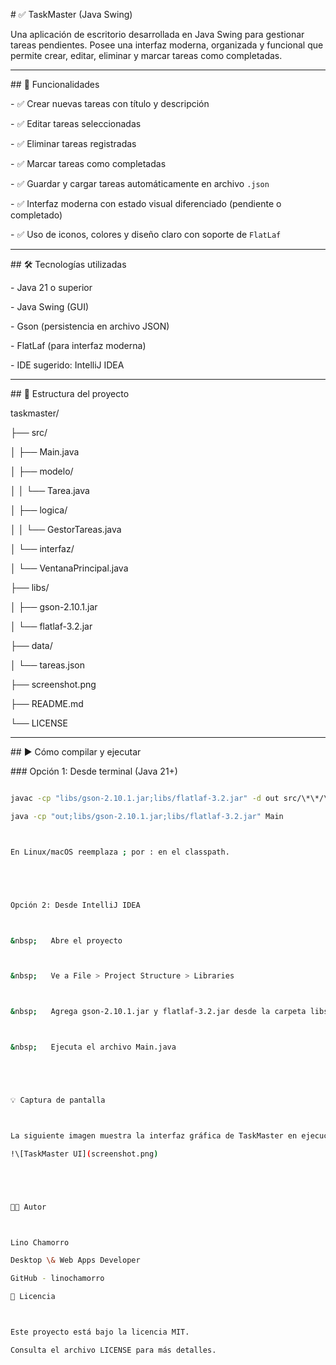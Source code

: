 \# ✅ TaskMaster (Java Swing)



Una aplicación de escritorio desarrollada en Java Swing para gestionar tareas pendientes. Posee una interfaz moderna, organizada y funcional que permite crear, editar, eliminar y marcar tareas como completadas.





---



\## 🚀 Funcionalidades



\- ✅ Crear nuevas tareas con título y descripción

\- ✅ Editar tareas seleccionadas

\- ✅ Eliminar tareas registradas

\- ✅ Marcar tareas como completadas

\- ✅ Guardar y cargar tareas automáticamente en archivo `.json`

\- ✅ Interfaz moderna con estado visual diferenciado (pendiente o completado)

\- ✅ Uso de iconos, colores y diseño claro con soporte de `FlatLaf`



---



\## 🛠️ Tecnologías utilizadas



\- Java 21 o superior

\- Java Swing (GUI)

\- Gson (persistencia en archivo JSON)

\- FlatLaf (para interfaz moderna)

\- IDE sugerido: IntelliJ IDEA



---



\## 📂 Estructura del proyecto

taskmaster/

├── src/

│ ├── Main.java

│ ├── modelo/

│ │ └── Tarea.java

│ ├── logica/

│ │ └── GestorTareas.java

│ └── interfaz/

│ └── VentanaPrincipal.java

├── libs/

│ ├── gson-2.10.1.jar

│ └── flatlaf-3.2.jar

├── data/

│ └── tareas.json

├── screenshot.png

├── README.md

└── LICENSE





---



\## ▶️ Cómo compilar y ejecutar



\### Opción 1: Desde terminal (Java 21+)



```bash

javac -cp "libs/gson-2.10.1.jar;libs/flatlaf-3.2.jar" -d out src/\*\*/\*.java

java -cp "out;libs/gson-2.10.1.jar;libs/flatlaf-3.2.jar" Main



En Linux/macOS reemplaza ; por : en el classpath.





Opción 2: Desde IntelliJ IDEA



&nbsp;   Abre el proyecto



&nbsp;   Ve a File > Project Structure > Libraries



&nbsp;   Agrega gson-2.10.1.jar y flatlaf-3.2.jar desde la carpeta libs/



&nbsp;   Ejecuta el archivo Main.java





💡 Captura de pantalla



La siguiente imagen muestra la interfaz gráfica de TaskMaster en ejecución:

!\[TaskMaster UI](screenshot.png)





👨‍💻 Autor



Lino Chamorro

Desktop \& Web Apps Developer

GitHub - linochamorro

📄 Licencia



Este proyecto está bajo la licencia MIT.

Consulta el archivo LICENSE para más detalles.

